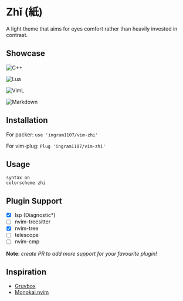 # Zhǐ (紙)

A light theme that aims for eyes comfort rather than heavily invested in
contrast.

## Showcase

![C++](https://i.imgur.com/uk25SFr.png)

![Lua](https://i.imgur.com/22ZThTr.png)

![VimL](https://i.imgur.com/1N6bD03.png)

![Markdown](https://i.imgur.com/XIokbKJ.png)

## Installation

For packer: `use 'ingram1107/vim-zhi'`

For vim-plug: `Plug 'ingram1107/vim-zhi'`

## Usage

```viml
syntax on
colorscheme zhi
```

## Plugin Support

- [x] lsp (Diagnostic*)
- [ ] nvim-treesitter
- [x] nvim-tree
- [ ] telescope
- [ ] nvim-cmp

**Note**: *create PR to add more support for your favourite plugin!*

## Inspiration

- [Gruvbox](https://github.com/morhetz/gruvbox)
- [Monokai.nvim](https://github.com/tanvirtin/monokai.nvim)
